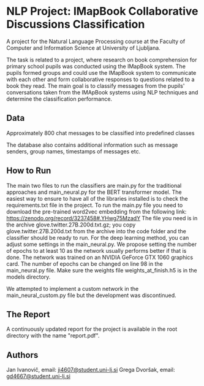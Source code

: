 # NLP Project: IMapBook Collaborative Discussions Classification

A project for the Natural Language Processing course at the Faculty of Computer and Information Science at University
of Ljubljana. 

The task is related to a project, where research on book comprehension for primary school pupils was conducted using
the IMapBook system. The pupils formed groups and could use the IMapBook system to communicate with each other and form
collaborative responses to questions related to a book they read. The main goal is to classify messages from the pupils' 
conversations taken from the IMApBook systems using NLP techniques and determine the classification performance.

## Data
Approximately 800 chat messages to be classified into predefined classes

The database also contains additional information such as message senders, group names, timestamps of messages etc.

## How to Run

The main two files to run the classifiers are main.py for the traditional approaches and main_neural.py for the BERT transformer model. The easiest way to ensure to have all of the libraries installed is to check the requirements.txt file in the project. To run the main.py file you need to download the pre-trained word2vec embedding from the following link:
https://zenodo.org/record/3237458#.YHwg75MzadY
The file you need is in the archive glove.twitter.27B.200d.txt.gz; you copy glove.twitter.27B.200d.txt from the archive into the code folder and the classifier should be ready to run.
For the deep learning method, you can adjust some settings in the main_neural.py. We propose setting the number of epochs to at least 10 as the network usually performs better if that is done. The network was trained on an NVIDIA GeForce GTX 1060 graphics card. The number of epochs can be changed on line 98 in the main_neural.py file. Make sure the weights file weights_at_finish.h5 is in the models directory.

We attempted to implement a custom network in the main_neural_custom.py file but the development was discontinued.

## The Report
A continuously updated report for the project is available in the root directory with the name "report.pdf". 

## Authors
Jan Ivanovič,  email: ji4607@student.uni-lj.si
Grega Dvoršak, email: gd4667@student.uni-lj.si
